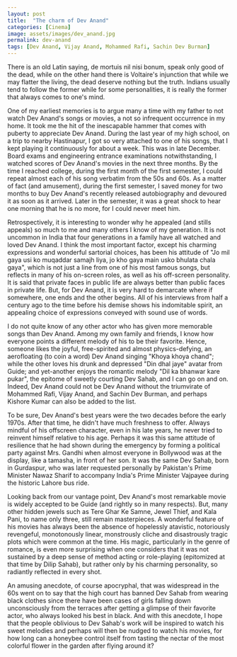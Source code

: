 ```yaml
---
layout: post
title:  "The charm of Dev Anand"
categories: [Cinema]
image: assets/images/dev_anand.jpg
permalink: dev-anand
tags: [Dev Anand, Vijay Anand, Mohammed Rafi, Sachin Dev Burman]
---
```

There is an old Latin saying, de mortuis nil nisi bonum, speak only good of the dead, while on the other hand there is Voltaire's injunction that while we may flatter the living, the dead deserve nothing but the truth. Indians usually tend to follow the former while for some personalities, it is really the former that always comes to one's mind.

One of my earliest memories is to argue many a time with my father to not watch Dev Anand's songs or movies, a not so infrequent occurrence in my home. It took me the hit of the inescapable hammer that comes with puberty to appreciate Dev Anand. During the last year of my high school, on a trip to nearby Hastinapur, I got so very attached to one of his songs, that I kept playing it continuously for about a week. This was in late December. Board exams and engineering entrance examinations notwithstanding, I watched scores of Dev Anand's movies in the next three months. By the time I reached college, during the first month of the first semester, I could repeat almost each of his song verbatim from the 50s and 60s. As a matter of fact (and amusement), during the first semester, I saved money for two months to buy Dev Anand's recently released autobiography and devoured it as soon as it arrived. Later in the semester, it was a great shock to hear one morning that he is no more, for I could never meet him.

Retrospectively, it is interesting to wonder why he appealed (and stills appeals) so much to me and many others I know of my generation. It is not uncommon in India that four generations in a family have all watched and loved Dev Anand. I think the most important factor, except his charming expressions and wonderful sartorial choices, has been his attitude of "Jo mil gaya usi ko muqaddar samajh liya, jo kho gaya main usko bhulata chala gaya", which is not just a line from one of his most famous songs, but reflects in many of his on-screen roles, as well as his off-screen personality. It is said that private faces in public life are always better than public faces in private life. But, for Dev Anand, it is very hard to demarcate where if somewhere, one ends and the other begins. All of his interviews from half a century ago to the time before his demise shows his indomitable spirit, an appealing choice of expressions conveyed with sound use of words.

I do not quite know of any other actor who has given more memorable songs than Dev Anand. Among my own family and friends, I know how everyone points a different melody of his to be their favorite. Hence, someone likes the joyful, free-spirited and almost physics-defying, an aerofloating (to coin a word) Dev Anand singing "Khoya khoya chand"; while the other loves his drunk and depressed "Din dhal jaye" avatar from Guide; and yet-another enjoys the romantic melody "Dil ka bhanwar kare pukar", the epitome of sweetly courting Dev Sahab, and I can go on and on. Indeed, Dev Anand could not be Dev Anand without the triumvirate of Mohammed Rafi, Vijay Anand, and Sachin Dev Burman, and perhaps Kishore Kumar can also be added to the list.

To be sure, Dev Anand's best years were the two decades before the early 1970s. After that time, he didn't have much freshness to offer. Always mindful of his offscreen character, even in his late years, he never tried to reinvent himself relative to his age. Perhaps it was this same attitude of resilience that he had shown during the emergency by forming a political party against Mrs. Gandhi when almost everyone in Bollywood was at the display, like a tamasha, in front of her son. It was the same Dev Sahab, born in Gurdaspur, who was later requested personally by Pakistan's Prime Minister Nawaz Sharif to accompany India's Prime Minister Vajpayee during the historic Lahore bus ride.

Looking back from our vantage point, Dev Anand's most remarkable movie is widely accepted to be Guide (and rightly so in many respects). But, many other hidden jewels such as Tere Ghar Ke Samne, Jewel Thief, and Kala Pani, to name only three, still remain masterpieces. A wonderful feature of his movies has always been the absence of hopelessly atavistic, notoriously revengeful, monotonously linear, monstrously cliche and disastrously tragic plots which were common at the time. His magic, particularly in the genre of romance, is even more surprising when one considers that it was not sustained by a deep sense of method acting or role-playing (epitomized at that time by Dilip Sahab), but rather only by his charming personality, so radiantly reflected in every shot.

An amusing anecdote, of course apocryphal, that was widespread in the 60s went on to say that the high court has banned Dev Sahab from wearing black clothes since there have been cases of girls falling down unconsciously from the terraces after getting a glimpse of their favorite actor, who always looked his best in black. And with this anecdote, I hope that the people oblivious to Dev Sahab's work will be inspired to watch his sweet melodies and perhaps will then be nudged to watch his movies, for how long can a honeybee control itself from tasting the nectar of the most colorful flower in the garden after flying around it?